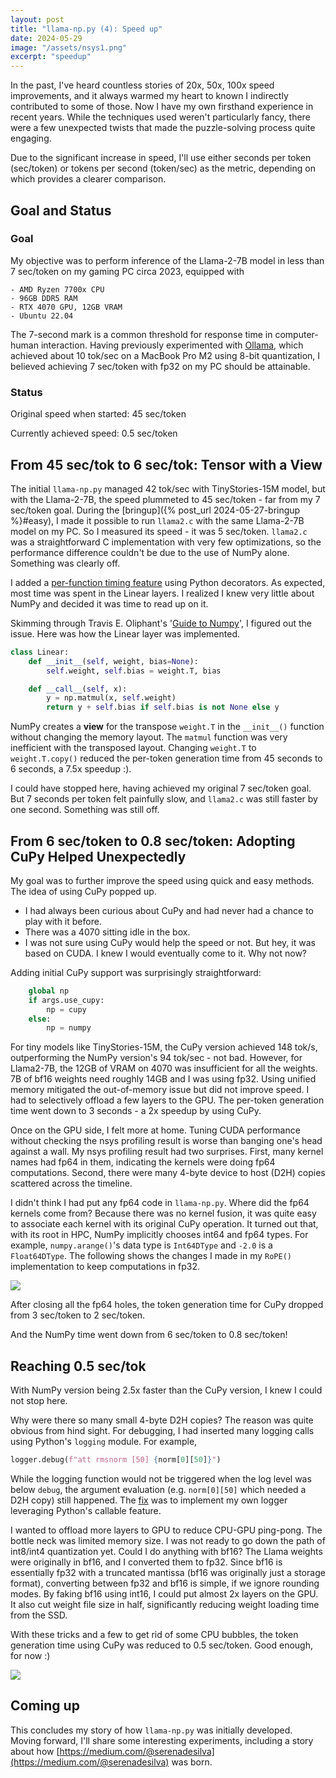 ```yaml
---
layout: post
title: "llama-np.py (4): Speed up"
date: 2024-05-29
image: "/assets/nsys1.png"
excerpt: "speedup"
---
```



In the past, I've heard countless stories of 20x, 50x, 100x speed improvements, and it always warmed my heart to known I indirectly contributed to some of those. Now I have my own firsthand experience in recent years. While the techniques used weren't particularly fancy, there were a few unexpected twists that made the puzzle-solving process quite engaging. 

Due to the significant increase in speed, I'll use either seconds per token (sec/token) or tokens per second (token/sec) as the metric, depending on which provides a clearer comparison.

## Goal and Status

### Goal
My objective was to perform inference of the Llama-2-7B model in less than 7 sec/token on my gaming PC circa 2023, equipped with 

    - AMD Ryzen 7700x CPU 
    - 96GB DDR5 RAM
    - RTX 4070 GPU, 12GB VRAM
    - Ubuntu 22.04

The 7-second mark is a common threshold for response time in computer-human interaction. Having previously experimented with [Ollama](https://github.com/ollama/ollama), which achieved about 10 tok/sec on a MacBook Pro M2 using 8-bit quantization, I believed achieving 7 sec/token with fp32 on my PC should be attainable. 

### Status

Original speed when started: 45 sec/token

Currently achieved speed: 0.5 sec/token


## From 45 sec/tok to 6 sec/tok: Tensor with a View

The initial `llama-np.py` managed 42 tok/sec with TinyStories-15M model, but with the Llama-2-7B, the speed plummeted to 45 sec/token - far from my 7 sec/token goal. During the [bringup]({% post_url 2024-05-27-bringup %}#easy), I made it possible to run `llama2.c` with the same Llama-2-7B model on my PC. So I measured its speed - it was 5 sec/token. `llama2.c` was a straightforward C implementation with very few optimizations, so the performance difference couldn't be due to the use of NumPy alone. Something was clearly off. 

I added a [per-function timing feature](https://github.com/yuanlin2004/lumi/blob/main/llama-np/decotimer.py) using Python decorators. As expected, most time was spent in the Linear layers. I realized I knew very little about NumPy and decided it was time to read up on it. 

Skimming through Travis E. Oliphant's '[Guide to Numpy](https://web.mit.edu/dvp/Public/numpybook.pdf)', I figured out the issue. Here was how the Linear layer was implemented. 

```python
class Linear:
    def __init__(self, weight, bias=None):
        self.weight, self.bias = weight.T, bias

    def __call__(self, x):
        y = np.matmul(x, self.weight)
        return y + self.bias if self.bias is not None else y
```

NumPy creates a **view** for the transpose `weight.T` in the `__init__()` function without changing the memory layout. The `matmul` function was very inefficient with the transposed layout. Changing `weight.T` to `weight.T.copy()` reduced the per-token generation time from 45 seconds to 6 seconds, a 7.5x speedup :).

I could have stopped here, having achieved my original 7 sec/token goal. But 7 seconds per token felt painfully slow, and `llama2.c` was still faster by one second. Something was still off. 


## From 6 sec/token to 0.8 sec/token: Adopting CuPy Helped Unexpectedly 

My goal was to further improve the speed using quick and easy methods. The idea of using CuPy popped up. 
 
- I had always been curious about CuPy and had never had a chance to play with it before. 
- There was a 4070 sitting idle in the box. 
- I was not sure using CuPy would help the speed or not. But hey, it was based on CUDA. I knew I would eventually come to it. Why not now?

Adding initial CuPy support was surprisingly straightforward:

```python
    global np
    if args.use_cupy:
        np = cupy
    else:
        np = numpy
```

For tiny models like TinyStories-15M, the CuPy version achieved 148 tok/s, outperforming the NumPy version's 94 tok/sec - not bad. However, for Llama2-7B, the 12GB of VRAM on 4070 was insufficient for all the weights. 7B of bf16 weights need roughly 14GB and I was using fp32. Using unified memory mitigated the out-of-memory issue but did not improve speed. I had to selectively offload a few layers to the GPU. The per-token generation time went down to 3 seconds - a 2x speedup by using CuPy. 

Once on the GPU side, I felt more at home. Tuning CUDA performance without checking the nsys profiling result is worse than banging one's head against a wall. My nsys profiling result had two surprises. First, many kernel names had fp64 in them, indicating the kernels were doing fp64 computations. Second, there were many 4-byte device to host (D2H) copies scattered across the timeline.  

I didn't think I had put any fp64 code in `llama-np.py`. Where did the fp64 kernels come from? Because there was no kernel fusion, it was quite easy to associate each kernel with its original CuPy operation. It turned out that, with its root in HPC, NumPy implicitly chooses int64 and fp64 types. For example, `numpy.arange()`'s data type is `Int64DType` and `-2.0` is a `Float64DType`. The following shows the changes I made in my `RoPE()` implementation to keep computations in fp32.

<img src="{{ site.baseurl }}/assets/fp32.png"/>

After closing all the fp64 holes, the token generation time for CuPy dropped from 3 sec/token to 2 sec/token. 

And the NumPy time went down from 6 sec/token to 0.8 sec/token!


## Reaching 0.5 sec/tok 

With NumPy version being 2.5x faster than the CuPy version,  I knew I could not stop here. 

Why were there so many small 4-byte D2H copies? The reason was quite obvious from hind sight. For debugging, I had inserted many logging calls using Python's `logging` module. For example, 

```python
logger.debug(f"att rmsnorm [50] {norm[0][50]}")
```

While the logging function would not be triggered when the log level was below `debug`, the argument evaluation (e.g. `norm[0][50]` which needed a D2H copy) still happened. The [fix](https://github.com/yuanlin2004/lumi/commit/cf8402d6358ad33e2ab2a3d2654b58db9e236620) was to implement my own logger leveraging Python's callable feature. 

I wanted to offload more layers to GPU to reduce CPU-GPU ping-pong. The bottle neck was limited memory size. I was not ready to go down the path of int8/int4 quantization yet. Could I do anything with bf16? The Llama weights were originally in bf16, and I converted them to fp32. Since bf16 is essentially fp32 with a truncated mantissa (bf16 was originally just a storage format), converting between fp32 and bf16 is simple, if we ignore rounding modes. By faking bf16 using int16, I could put almost 2x layers on the GPU. It also cut weight file size in half, significantly reducing weight loading time from the SSD. 

With these tricks and a few to get rid of some CPU bubbles, the token generation time using CuPy was reduced to 0.5 sec/token. Good enough, for now :)

<img src="{{ site.baseurl }}/assets/nsys1.png"/>


## Coming up

This concludes my story of how `llama-np.py` was initially developed. Moving forward, I'll share some interesting experiments, including a story about how [https://medium.com/@serenadesilva](https://medium.com/@serenadesilva) was born. 
